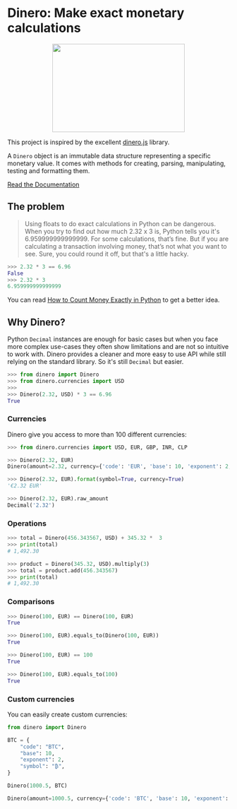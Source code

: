 # Dinero: Make exact monetary calculations

<p align="center">
  <img width="300" height="200" src="https://media.tenor.com/EWRvErYGzPUAAAAC/bugs-bunny-looney-tunes.gif">
</p>

This project is inspired by the excellent [dinero.js](https://github.com/dinerojs/dinero.js) library.

A `Dinero` object is an immutable data structure representing a specific monetary value. It comes with methods for creating, parsing, manipulating, testing and formatting them.

[Read the Documentation](https://wilfredinni.github.io/dinero/)

## The problem

> Using floats to do exact calculations in Python can be dangerous. When you try to find out how much 2.32 x 3 is, Python tells you it's 6.959999999999999. For some calculations, that’s fine. But if you are calculating a transaction involving money, that’s not what you want to see. Sure, you could round it off, but that's a little hacky.

```python
>>> 2.32 * 3 == 6.96
False
>>> 2.32 * 3
6.959999999999999
```

You can read [How to Count Money Exactly in Python](https://learnpython.com/blog/count-money-python/) to get a better idea.

## Why Dinero?

Python `Decimal` instances are enough for basic cases but when you face more complex use-cases they often show limitations and are not so intuitive to work with. Dinero provides a cleaner and more easy to use API while still relying on the standard library. So it's still `Decimal` but easier.

```python
>>> from dinero import Dinero
>>> from dinero.currencies import USD
>>>
>>> Dinero(2.32, USD) * 3 == 6.96
True
```

### Currencies

Dinero give you access to more than 100 different currencies:

```python
>>> from dinero.currencies import USD, EUR, GBP, INR, CLP
```

```python
>>> Dinero(2.32, EUR)
Dinero(amount=2.32, currency={'code': 'EUR', 'base': 10, 'exponent': 2, 'symbol': '€'})
```

```python
>>> Dinero(2.32, EUR).format(symbol=True, currency=True)
'€2.32 EUR'
```

```python
>>> Dinero(2.32, EUR).raw_amount
Decimal('2.32')
```

### Operations

```python
>>> total = Dinero(456.343567, USD) + 345.32 *  3
>>> print(total)
# 1,492.30
```

```python
>>> product = Dinero(345.32, USD).multiply(3)
>>> total = product.add(456.343567)
>>> print(total)
# 1,492.30
```

### Comparisons

```python
>>> Dinero(100, EUR) == Dinero(100, EUR)
True
```

```python
>>> Dinero(100, EUR).equals_to(Dinero(100, EUR))
True
```

```python
>>> Dinero(100, EUR) == 100
True
```

```python
>>> Dinero(100, EUR).equals_to(100)
True
```

### Custom currencies

You can easily create custom currencies:

```python
from dinero import Dinero

BTC = {
    "code": "BTC",
    "base": 10,
    "exponent": 2,
    "symbol": "₿",
}

Dinero(1000.5, BTC)
```

```python
Dinero(amount=1000.5, currency={'code': 'BTC', 'base': 10, 'exponent': 2, 'symbol': '₿'})
```